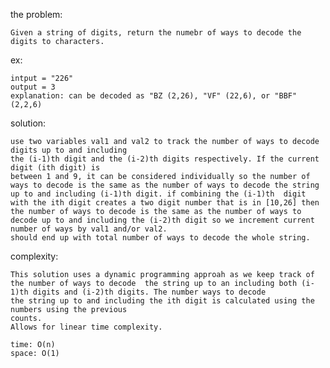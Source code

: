 the problem:

    Given a string of digits, return the numebr of ways to decode the digits to characters.    

ex:

    intput = "226"  
    output = 3
    explanation: can be decoded as "BZ (2,26), "VF" (22,6), or "BBF" (2,2,6)

solution:

    use two variables val1 and val2 to track the number of ways to decode digits up to and including  
    the (i-1)th digit and the (i-2)th digits respectively. If the current digit (ith digit) is  
    between 1 and 9, it can be considered individually so the number of ways to decode is the same as the number of ways to decode the string up to and including (i-1)th digit. if combining the (i-1)th  digit with the ith digit creates a two digit number that is in [10,26] then the number of ways to decode is the same as the number of ways to decode up to and including the (i-2)th digit so we increment current number of ways by val1 and/or val2.  
    should end up with total number of ways to decode the whole string.
    
complexity:

    This solution uses a dynamic programming approah as we keep track of the number of ways to decode  the string up to an including both (i-1)th digits and (i-2)th digits. The number ways to decode  
    the string up to and including the ith digit is calculated using the numbers using the previous  
    counts.  
    Allows for linear time complexity. 

    time: O(n)  
    space: O(1)  